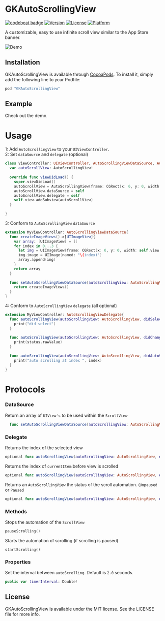 # GKAutoScrollingView
[![codebeat badge](https://codebeat.co/badges/1e08e783-8fb1-485d-9ded-a21c461aef2f)](https://codebeat.co/projects/github-com-gkye-gkautoscrollingview)
[![Version](https://img.shields.io/cocoapods/v/GKAutoScrollingView.svg?style=flat)](http://cocoapods.org/pods/GKAutoScrollingView)
[![License](https://img.shields.io/cocoapods/l/GKAutoScrollingView.svg?style=flat)](http://cocoapods.org/pods/GKAutoScrollingView)
[![Platform](https://img.shields.io/cocoapods/p/GKAutoScrollingView.svg?style=flat)](http://cocoapods.org/pods/GKAutoScrollingView)

A customizable, easy to use infinite scroll view similar to the App Store banner.

![Demo](https://raw.githubusercontent.com/gkye/GKAutoScrollingView/master/demo.gif)

## Installation

GKAutoScrollingView is available through [CocoaPods](http://cocoapods.org). To install
it, simply add the following line to your Podfile:
```ruby
pod "GKAutoScrollingView"
```

## Example

Check out the demo.

# Usage

1: Add `AutoScrollingView` to your `UIViewController`. <br>
2: Set `dataSource` and `delegate` (optional) 

```swift
class ViewController: UIViewController, AutoScrollingViewDataSource, AutoScrollingViewDelegate {
  var autoScrollView: AutoScrollingView!
  
  override func viewDidLoad() {
    super.viewDidLoad()
    autoScrollView = AutoScrollingView(frame: CGRect(x: 0, y: 0, width: self.view.frame.width, height: 300))
    autoScrollView.dataSource = self
    autoScrollView.delegate = self
    self.view.addSubview(autoScrollView)
  }
  
}
```
  3:  Conform to `AutoScrollingView` `dataSource`  
```swift
extension MyViewController: AutoScrollingViewDataSource{
  func createImageViews()->[UIImageView]{
    var array: [UIImageView] = []
    for index in 0...3 {
      let img = UIImageView(frame: CGRect(x: 0, y: 0, width: self.view.frame.width, height: 300))
      img.image = UIImage(named: "\(index)")
      array.append(img)
    }
    return array
  }
  
  func setAutoScrollingViewDataSource(autoScrollingView: AutoScrollingView) -> [UIView] {
    return createImageViews()
  }
}
```
4: Conform to `AutoScrollingView` `delegate` (all optional)
```swift
extension MyViewController: AutoScrollingViewDelegate{
  func autoScrollingView(autoScrollingView: AutoScrollingView, didSelectItem index: Int) {
    print("did select")
  }
  
  func autoScrollingView(autoScrollingView: AutoScrollingView, didChangeStatus status: ScrollingState) {
    print(status.rawValue)
  }
  
  func autoScrollingView(autoScrollingView: AutoScrollingView, didAutoScroll index: Int) {
    print("auto scrolling at index ", index)
  }
}
```

# Protocols

### DataSource
Return an array of `UIView's` to be used within the `ScrollView`
```swift
  func setAutoScrollingViewDataSource(autoScrollingView: AutoScrollingView)->[UIView]
```

### Delegate

Returns the index of the selected view
```swift
optional func autoScrollingView(autoScrollingView: AutoScrollingView, didSelectItem index: Int)
```

Returns  the index of `currentItem` before view is scrolled
```swift
optional func autoScrollingView(autoScrollingView: AutoScrollingView, didAutoScroll index: Int)
```

Returns an `AutoScrollingView` the status of the scroll automation. (`Unpaused` or `Paused`
```swift
optional func autoScrollingView(autoScrollingView: AutoScrollingView, didChangeStatus status: ScrollingState)
```

### Methods 

Stops the automation of the `ScrollView`
```swift
pauseScrolling()
```

Starts the automation of scrolling (if scrolling is paused)
```
startScrolling()
```

### Properties 

Set the interval between `autoScrolling`. Default is `2.0` seconds.
```swift 
public var timerInterval: Double!
```
## License

GKAutoScrollingView is available under the MIT license. See the LICENSE file for more info.





